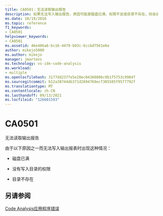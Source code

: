 ```yaml
---
title: CA0501：无法读取输出报告
description: 如果无法写入输出报告，原因可能是磁盘已满、权限不足或目录不存在，则会出现这种情况。
ms.date: 10/19/2016
ms.topic: reference
f1_keywords:
- CA0501
helpviewer_keywords:
- CA0501
ms.assetid: 46e486a6-bc16-4479-b03c-6ccbd7561e6e
author: mikejo5000
ms.author: mikejo
manager: jmartens
ms.technology: vs-ide-code-analysis
ms.workload:
- multiple
ms.openlocfilehash: 3177dd237fe5e28ec04360806c9b1f5753c9984f
ms.sourcegitcommit: b12a38744db371d2894769ecf305585f9577792f
ms.translationtype: MT
ms.contentlocale: zh-CN
ms.lasthandoff: 09/13/2021
ms.locfileid: "126601593"
---
```

# <a name="ca0501"></a>CA0501

无法读取输出报告

由于以下原因之一而无法写入输出报表时出现这种情况：

- 磁盘已满

- 没有写入目录的权限

- 目录不存在

## <a name="see-also"></a>另请参阅
[Code Analysis应用程序错误](../code-quality/code-analysis-application-errors.md)
